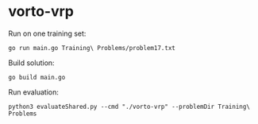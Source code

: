 # vorto-vrp

Run on one training set:

```
go run main.go Training\ Problems/problem17.txt
```

Build solution:

```
go build main.go
```

Run evaluation:

```
python3 evaluateShared.py --cmd "./vorto-vrp" --problemDir Training\ Problems
```
